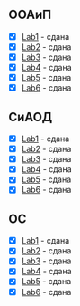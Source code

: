 ## ООАиП  

- [x] [Lab1](https://github.com/unshame/VSRepos/tree/master/OOP/Lab1-Classes) - сдана   
- [x] [Lab2](https://github.com/unshame/VSRepos/tree/master/OOP/Lab2-Inheretance) - сдана  
- [x] [Lab3](https://github.com/unshame/VSRepos/tree/master/OOP/Lab3-Factories) - сдана    
- [x] [Lab4](https://github.com/unshame/VSRepos/tree/master/OOP/Lab4-STLContainers) - сдана   
- [x] [Lab5](https://github.com/unshame/VSRepos/tree/master/OOP/Lab5-CSharp) - сдана   
- [x] [Lab6](https://github.com/unshame/VSRepos/tree/master/OOP/Lab6-GUI) - сдана   

## СиАОД  

- [x] [Lab1](https://github.com/unshame/VSRepos/tree/master/DATA/Lab1-Lists) - сдана  
- [x] [Lab2](https://github.com/unshame/VSRepos/tree/master/DATA/Lab2-BinaryTrees) - сдана  
- [x] [Lab3](https://github.com/unshame/VSRepos/tree/master/DATA/Lab3-Sorting) - сдана  
- [x] [Lab4](https://github.com/unshame/VSRepos/tree/master/DATA/Lab4-Hashing) - сдана      
- [x] [Lab5](https://github.com/unshame/VSRepos/tree/master/DATA/Lab5-Combinatorics) - сдана      
- [x] [Lab6](https://github.com/unshame/VSRepos/tree/master/DATA/Lab6-Heuristics) - сдана      

## ОС  

- [x] [Lab1](https://github.com/unshame/VSRepos/tree/master/OS/Lab1-Spy++) - сдана  
- [x] [Lab2](https://github.com/unshame/VSRepos/tree/master/OS/Lab2-BatchFiles) - сдана     
- [x] [Lab3](https://github.com/unshame/VSRepos/tree/master/OS/Lab3-Bash) - сдана     
- [x] [Lab4](https://github.com/unshame/VSRepos/tree/master/OS/Lab4-Threads1) - сдана        
- [x] [Lab5](https://github.com/unshame/VSRepos/tree/master/OS/Lab5-Threads2) - сдана        
- [x] [Lab6](https://github.com/unshame/VSRepos/tree/master/OS/Lab6-SystemMonitoring) - сдана     
